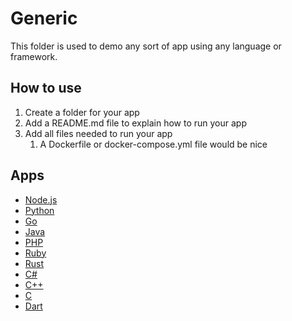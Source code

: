 <!-- # Add text to explain this folder is used to demo any sort of app using any language or framework -->

# Generic

This folder is used to demo any sort of app using any language or framework.

## How to use

1. Create a folder for your app
2. Add a README.md file to explain how to run your app
3. Add all files needed to run your app
   1. A Dockerfile or docker-compose.yml file would be nice

## Apps

- [Node.js](./nodejs)
- [Python](./python)
- [Go](./go)
- [Java](./java)
- [PHP](./php)
- [Ruby](./ruby)
- [Rust](./rust)
- [C#](./csharp)
- [C++](./cpp)
- [C](./c)
- [Dart](./dart)
